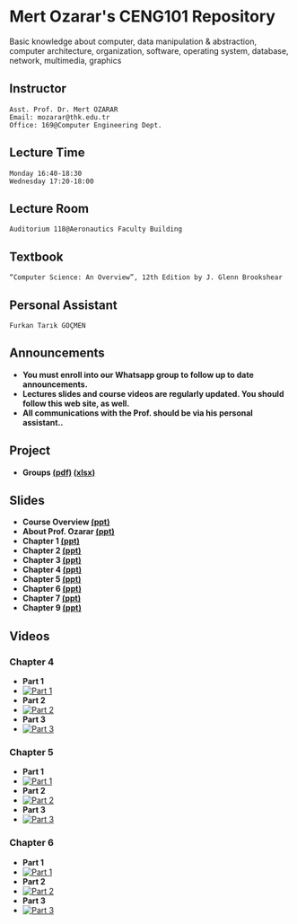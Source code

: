 # Mert Ozarar's CENG101 Repository

Basic knowledge about computer, data manipulation & abstraction,
computer architecture, organization, software,
operating system, database, network, multimedia, graphics

## Instructor
```
Asst. Prof. Dr. Mert ÖZARAR
Email: mozarar@thk.edu.tr
Office: 169@Computer Engineering Dept.
```

## Lecture Time
```
Monday 16:40-18:30
Wednesday 17:20-18:00
```
## Lecture Room
```
Auditorium 118@Aeronautics Faculty Building
```
## Textbook
```
“Computer Science: An Overview”, 12th Edition by J. Glenn Brookshear
```
## Personal Assistant
```
Furkan Tarık GÖÇMEN
```

## Announcements
* **You must enroll into our Whatsapp group to follow up to date announcements.**
* **Lectures slides and course videos are regularly updated. You should follow this web site, as well.**
* **All communications with the Prof. should be via his personal assistant..**

## Project
* **Groups [(pdf)](https://github.com/furkantarikgocmen/CENG101/blob/master/Project_Groups.pdf) [(xlsx)](https://github.com/furkantarikgocmen/CENG101/blob/master/Project_Groups.xlsx?raw=true)**

## Slides
* **Course Overview [(ppt)](https://github.com/furkantarikgocmen/CENG101/raw/master/ppts/Course%20Overview.ppt)**
* **About Prof. Ozarar [(ppt)](https://github.com/furkantarikgocmen/CENG101/raw/master/ppts/About%20Prof%20Ozarar.pptx)**
* **Chapter 1 [(ppt)](https://github.com/furkantarikgocmen/CENG101/raw/master/ppts/Chapter%201.ppt)**
* **Chapter 2 [(ppt)](https://github.com/furkantarikgocmen/CENG101/raw/master/ppts/Chapter%202.ppt)**
* **Chapter 3 [(ppt)](https://github.com/furkantarikgocmen/CENG101/raw/master/ppts/Chapter%203.ppt)**
* **Chapter 4 [(ppt)](https://github.com/furkantarikgocmen/CENG101/raw/master/ppts/Chapter%204.ppt)**
* **Chapter 5 [(ppt)](https://github.com/furkantarikgocmen/CENG101/raw/master/ppts/Chapter%205.ppt)**
* **Chapter 6 [(ppt)](https://github.com/furkantarikgocmen/CENG101/raw/master/ppts/Chapter%206.ppt)**
* **Chapter 7 [(ppt)](https://github.com/furkantarikgocmen/CENG101/raw/master/ppts/Chapter%207.ppt)**
* **Chapter 9 [(ppt)](https://github.com/furkantarikgocmen/CENG101/raw/master/ppts/Chapter%209.ppt)**

## Videos
### Chapter 4
* **Part 1**
* [![Part 1](https://img.youtube.com/vi/00H7yqS_h6c/0.jpg)](https://www.youtube.com/watch?v=00H7yqS_h6c)
* **Part 2**
* [![Part 2](https://img.youtube.com/vi/akC-Gp6jrxk/0.jpg)](https://www.youtube.com/watch?v=akC-Gp6jrxk)
* **Part 3**
* [![Part 3](https://img.youtube.com/vi/ag-nYjiPWOc/0.jpg)](https://www.youtube.com/watch?v=ag-nYjiPWOc)

### Chapter 5
* **Part 1**
* [![Part 1](https://img.youtube.com/vi/DK3a2Y2poyY/0.jpg)](https://www.youtube.com/watch?v=DK3a2Y2poyY)
* **Part 2**
* [![Part 2](https://img.youtube.com/vi/73AIodK6w14/0.jpg)](https://www.youtube.com/watch?v=73AIodK6w14)
* **Part 3**
* [![Part 3](https://img.youtube.com/vi/2oxsNr-UpE0/0.jpg)](https://www.youtube.com/watch?v=2oxsNr-UpE0)

### Chapter 6
* **Part 1**
* [![Part 1](https://img.youtube.com/vi/eZ8xJ0slzis/0.jpg)](https://www.youtube.com/watch?v=eZ8xJ0slzis)
* **Part 2**
* [![Part 2](https://img.youtube.com/vi/BYnjtVJJRZU/0.jpg)](https://www.youtube.com/watch?v=BYnjtVJJRZU)
* **Part 3**
* [![Part 3](https://img.youtube.com/vi/rbdtSVDOrTA/0.jpg)](https://www.youtube.com/watch?v=rbdtSVDOrTA)
